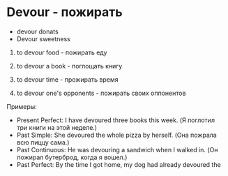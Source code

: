 # Devour - пожирать




- devour donats
- Devour sweetness

1. to devour food - пожирать еду

2. to devour a book - поглощать книгу

3. to devour time - прожирать время

4. to devour one's opponents - пожирать своих оппонентов

Примеры:

- Present Perfect: I have devoured three books this week. (Я поглотил три книги на этой неделе.)
- Past Simple: She devoured the whole pizza by herself. (Она пожрала всю пиццу сама.)
- Past Continuous: He was devouring a sandwich when I walked in. (Он пожирал бутерброд, когда я вошел.)
- Past Perfect: By the time I got home, my dog had already devoured the